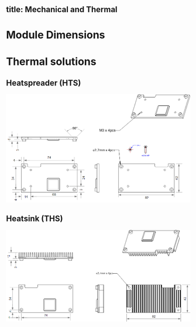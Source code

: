 title: Mechanical and Thermal
---

# Module Dimensions

























# Thermal solutions
## Heatspreader (HTS)

![1566736610916](ModuleIntroduction.assets/1566736610916.png)








## Heatsink (THS)

![1566736717264](ModuleIntroduction.assets/1566736717264.png)







